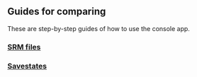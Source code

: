 ## Guides for comparing

These are step-by-step guides of how to use the console app.

### <a href=guides/srm>SRM files</a>
### <a href=guides/savestate>Savestates</a>
